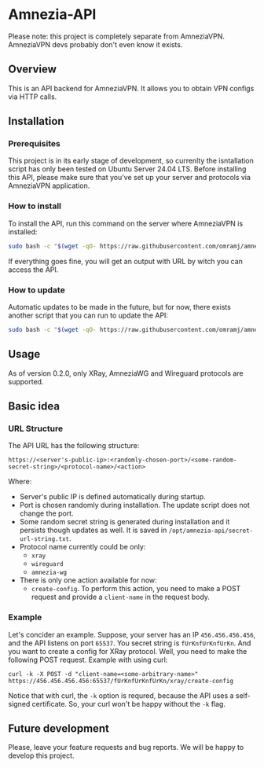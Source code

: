 # Amnezia-API

Please note: this project is completely separate from AmneziaVPN. AmneziaVPN devs probably don't even know it exists.


## Overview

This is an API backend for AmneziaVPN. It allows you to obtain VPN configs via HTTP calls.

## Installation

### Prerequisites

This project is in its early stage of development, so currenlty the isntallation script has only been tested on Ubuntu Server 24.04 LTS.
Before installing this API, please make sure that you've set up your server and protocols via AmneziaVPN application.

### How to install

To install the API, run this command on the server where AmneziaVPN is installed:


```bash
sudo bash -c "$(wget -qO- https://raw.githubusercontent.com/omramj/amnezia-api/refs/heads/main/deploy/install.sh)"
```

If everything goes fine, you will get an output with URL by witch you can access the API.

### How to update

Automatic updates to be made in the future, but for now, there exists another script that you can run to update the API:

```bash
sudo bash -c "$(wget -qO- https://raw.githubusercontent.com/omramj/amnezia-api/refs/heads/main/deploy/update.sh)"
```

## Usage

As of version 0.2.0, only XRay, AmneziaWG and Wireguard protocols are supported. 

## Basic idea

### URL Structure

The API URL has the following structure:

```
https://<server's-public-ip>:<randomly-chosen-port>/<some-random-secret-string>/<protocol-name>/<action>
```

Where:

- Server's public IP is defined automatically during startup. 
- Port is chosen randomly during installation. The update script does not change the port.
- Some random secret string is generated during installation and it persists though updates as well. It is saved in `/opt/amnezia-api/secret-url-string.txt`.
- Protocol name currently could be only:
    - `xray`
    - `wireguard`
    - `amnezia-wg`
- There is only one action available for now:
    - `create-config`. To perform this action, you need to make a POST request and provide a `client-name` in the request body.

### Example

Let's concider an example. Suppose, your server has an IP `456.456.456.456`, and the API listens on port `65537`. You secret string is `fUrKnfUrKnfUrKn`. And you want to create a config for XRay protocol. 
Well, you need to make the following POST request. Example with using curl:

```
curl -k -X POST -d "client-name=<some-arbitrary-name>" https://456.456.456.456:65537/fUrKnfUrKnfUrKn/xray/create-config
```

Notice that with curl, the `-k` option is requred, because the API uses a self-signed certificate. So, your curl won't be happy without the `-k` flag.


## Future development

Please, leave your feature requests and bug reports. We will be happy to develop this project.
